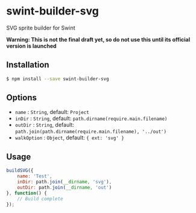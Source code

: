 # swint-builder-svg
SVG sprite builder for Swint

**Warning: This is not the final draft yet, so do not use this until its official version is launched**

## Installation
```sh
$ npm install --save swint-builder-svg
```

## Options
* `name` : `String`, default: `Project`
* `inDir` : `String`, default: `path.dirname(require.main.filename)`
* `outDir` : `String`, default: `path.join(path.dirname(require.main.filename), '../out')`
* `walkOption` : `Object`, default: `{ ext: 'svg' }`

## Usage
```javascript
buildSVG({
	name: 'Test',
	inDir: path.join(__dirname, 'svg'),
	outDir: path.join(__dirname, 'out')
}, function() {
	// Build complete
});
```
